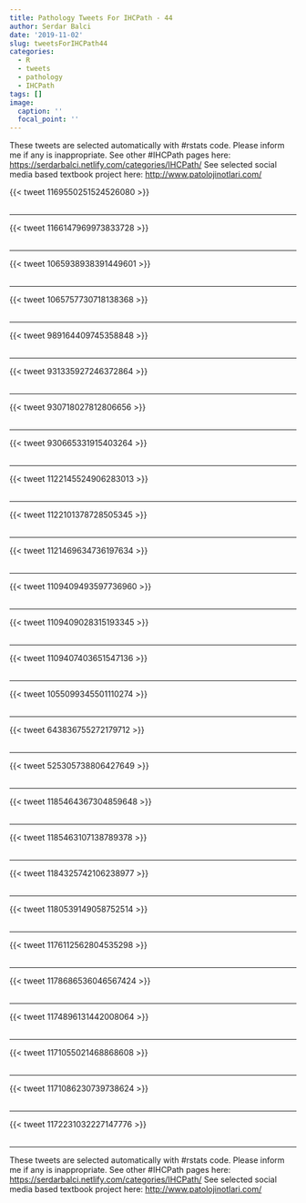 ```yaml
---
title: Pathology Tweets For IHCPath - 44
author: Serdar Balci
date: '2019-11-02'
slug: tweetsForIHCPath44
categories:
  - R
  - tweets
  - pathology
  - IHCPath
tags: []
image:
  caption: ''
  focal_point: ''
---
```



These tweets are selected automatically with #rstats code. Please inform me if any is inappropriate.
See other #IHCPath pages here: https://serdarbalci.netlify.com/categories/IHCPath/ 
See selected social media based textbook project here: http://www.patolojinotlari.com/

{{< tweet 1169550251524526080 >}}
<br>
<br>
<hr>
{{< tweet 1166147969973833728 >}}
<br>
<br>
<hr>
{{< tweet 1065938938391449601 >}}
<br>
<br>
<hr>
{{< tweet 1065757730718138368 >}}
<br>
<br>
<hr>
{{< tweet 989164409745358848 >}}
<br>
<br>
<hr>
{{< tweet 931335927246372864 >}}
<br>
<br>
<hr>
{{< tweet 930718027812806656 >}}
<br>
<br>
<hr>
{{< tweet 930665331915403264 >}}
<br>
<br>
<hr>
{{< tweet 1122145524906283013 >}}
<br>
<br>
<hr>
{{< tweet 1122101378728505345 >}}
<br>
<br>
<hr>
{{< tweet 1121469634736197634 >}}
<br>
<br>
<hr>
{{< tweet 1109409493597736960 >}}
<br>
<br>
<hr>
{{< tweet 1109409028315193345 >}}
<br>
<br>
<hr>
{{< tweet 1109407403651547136 >}}
<br>
<br>
<hr>
{{< tweet 1055099345501110274 >}}
<br>
<br>
<hr>
{{< tweet 643836755272179712 >}}
<br>
<br>
<hr>
{{< tweet 525305738806427649 >}}
<br>
<br>
<hr>
{{< tweet 1185464367304859648 >}}
<br>
<br>
<hr>
{{< tweet 1185463107138789378 >}}
<br>
<br>
<hr>
{{< tweet 1184325742106238977 >}}
<br>
<br>
<hr>
{{< tweet 1180539149058752514 >}}
<br>
<br>
<hr>
{{< tweet 1176112562804535298 >}}
<br>
<br>
<hr>
{{< tweet 1178686536046567424 >}}
<br>
<br>
<hr>
{{< tweet 1174896131442008064 >}}
<br>
<br>
<hr>
{{< tweet 1171055021468868608 >}}
<br>
<br>
<hr>
{{< tweet 1171086230739738624 >}}
<br>
<br>
<hr>
{{< tweet 1172231032227147776 >}}
<br>
<br>
<hr>


These tweets are selected automatically with #rstats code. Please inform me if any is inappropriate.
See other #IHCPath pages here: https://serdarbalci.netlify.com/categories/IHCPath/ 
See selected social media based textbook project here: http://www.patolojinotlari.com/
